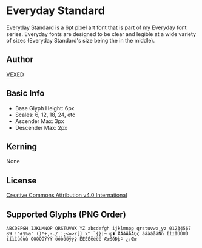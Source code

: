 # Everyday Standard
Everyday Standard is a 6pt pixel art font that is part of my Everyday font series. Everyday fonts are designed to be clear and legible at a wide variety of sizes (Everyday Standard's size being the in the middle).

## Author
[VEXED](https://v3x3d.itch.io/)

## Basic Info
- Base Glyph Height: 6px
- Scales: 6, 12, 18, 24, etc
- Ascender Max: 3px
- Descender Max: 2px

## Kerning
None

## License
[Creative Commons Attribution v4.0 International](https://creativecommons.org/licenses/by/4.0/deed.en)

## Supported Glyphs (PNG Order)
``
ABCDEFGH
IJKLMNOP
QRSTUVWX
YZ
abcdefgh
ijklmnop
qrstuvwx
yz
01234567
89
 !"#$%&'
()*+,-./
:;<=>?[]
\^_`{}|~
@∎
ÄÁÀÂÅÃÇç
äáàâåãÑñ
ÏÍÌÎÜÚÙÛ
ïíìîüúùû
ÖÓÒÔÕŸÝỲ
öóòôõÿýỳ
ËÉÈÊëéèê
ÆæßðÐþÞ
¿¡Œœ
``
